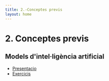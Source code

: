 ```yaml
---
title: 2.-Conceptes previs
layout: home
---
```


# 2. Conceptes previs

## Models d'intel·ligència artificial

* [Presentacio](3.1-conceptes_previs_compress.pdf)
* [Exercicis](https://classroom.github.com/a/dLGXkYCq)
